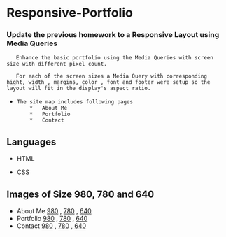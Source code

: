 # Responsive-Portfolio

 ### Update the previous homework to a Responsive Layout using Media Queries
  
       Enhance the basic portfolio using the Media Queries with screen size with different pixel count.

       For each of the screen sizes a Media Query with corresponding hight, width , margins, color , font and footer were setup so the layout will fit in the display's aspect ratio.

  *     The site map includes following pages
            *   About Me
            *   Portfolio
            *   Contact

## Languages 

  *    HTML

  *    CSS

## Images of Size 980, 780 and 640 
 * About Me   [980](./assets/images/980-image-aboutme.png?raw=true ) , [780](./assets/images/780-image-aboutme.png?raw=true ) , [640](./assets/images/640-image-aboutme.png?raw=true)
 * Portfolio  [980](/assets/images/980-image-portfolio.png) , [780](/assets/images/780-image-portfolio.png) , [640](/assets/images/640-image-portfolio.png)
 * Contact    [980](/assets/images/980-image-contact.png) , [780](/assets/images/780-image.png) , [640](/assets/images/640-image.png)